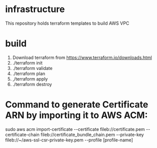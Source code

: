 # infrastructure
This repository holds terraform templates to build AWS VPC

# build
1. Download terraform from https://www.terraform.io/downloads.html
2. ./terraform init
3. ./terraform validate
4. ./terraform plan
5. ,/terraform apply
6. ./terraform destroy

# Command to generate Certificate ARN by importing it to AWS ACM:
sudo aws acm import-certificate
--certificate fileb://certificate.pem
--certificate-chain fileb://certificate_bundle_chain.pem
--private-key fileb://~/aws-ssl-csr-private-key.pem
--profile [profile-name]

